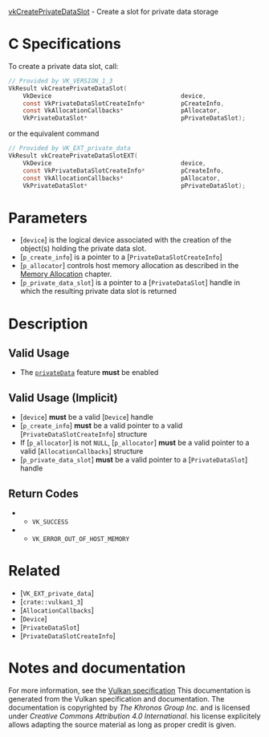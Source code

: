 [vkCreatePrivateDataSlot](https://www.khronos.org/registry/vulkan/specs/1.3-extensions/man/html/vkCreatePrivateDataSlot.html) - Create a slot for private data storage

# C Specifications
To create a private data slot, call:
```c
// Provided by VK_VERSION_1_3
VkResult vkCreatePrivateDataSlot(
    VkDevice                                    device,
    const VkPrivateDataSlotCreateInfo*          pCreateInfo,
    const VkAllocationCallbacks*                pAllocator,
    VkPrivateDataSlot*                          pPrivateDataSlot);
```
or the equivalent command
```c
// Provided by VK_EXT_private_data
VkResult vkCreatePrivateDataSlotEXT(
    VkDevice                                    device,
    const VkPrivateDataSlotCreateInfo*          pCreateInfo,
    const VkAllocationCallbacks*                pAllocator,
    VkPrivateDataSlot*                          pPrivateDataSlot);
```

# Parameters
- [`device`] is the logical device associated with the creation of the object(s) holding the private data slot.
- [`p_create_info`] is a pointer to a [`PrivateDataSlotCreateInfo`]
- [`p_allocator`] controls host memory allocation as described in the [Memory Allocation](https://www.khronos.org/registry/vulkan/specs/1.3-extensions/html/vkspec.html#memory-allocation) chapter.
- [`p_private_data_slot`] is a pointer to a [`PrivateDataSlot`] handle in which the resulting private data slot is returned

# Description
## Valid Usage
-    The [`privateData`](https://www.khronos.org/registry/vulkan/specs/1.3-extensions/html/vkspec.html#features-privateData) feature  **must**  be enabled

## Valid Usage (Implicit)
-  [`device`] **must**  be a valid [`Device`] handle
-  [`p_create_info`] **must**  be a valid pointer to a valid [`PrivateDataSlotCreateInfo`] structure
-    If [`p_allocator`] is not `NULL`, [`p_allocator`] **must**  be a valid pointer to a valid [`AllocationCallbacks`] structure
-  [`p_private_data_slot`] **must**  be a valid pointer to a [`PrivateDataSlot`] handle

## Return Codes
*   - `VK_SUCCESS` 
*   - `VK_ERROR_OUT_OF_HOST_MEMORY`

# Related
- [`VK_EXT_private_data`]
- [`crate::vulkan1_3`]
- [`AllocationCallbacks`]
- [`Device`]
- [`PrivateDataSlot`]
- [`PrivateDataSlotCreateInfo`]

# Notes and documentation
For more information, see the [Vulkan specification](https://www.khronos.org/registry/vulkan/specs/1.3-extensions/html/vkspec.html)
This documentation is generated from the Vulkan specification and documentation.
The documentation is copyrighted by *The Khronos Group Inc.* and is licensed under *Creative Commons Attribution 4.0 International*.
his license explicitely allows adapting the source material as long as proper credit is given.
        